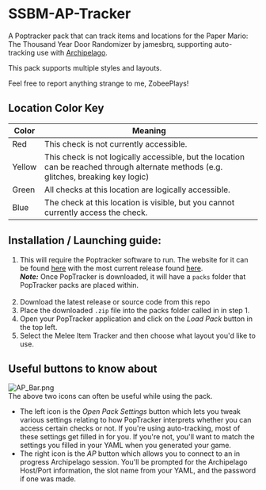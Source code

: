 # SSBM-AP-Tracker
A Poptracker pack that can track items and locations for the Paper Mario: The Thousand Year Door Randomizer by jamesbrq, supporting auto-tracking use with [Archipelago](https://archipelago.gg/).

This pack supports multiple styles and layouts.

Feel free to report anything strange to me, ZobeePlays!

## Location Color Key

| Color  | Meaning                                                                                                                               |
|--------|---------------------------------------------------------------------------------------------------------------------------------------|
| Red    | This check is not currently accessible.                                                                                               |
| Yellow | This check is not logically accessible, but the location can be reached through alternate methods (e.g. glitches, breaking key logic) |
| Green  | All checks at this location are logically accessible.                                                                                 |
| Blue   | The check at this location is visible, but you cannot currently access the check.                                                     |

## Installation / Launching guide:
1. This will require the Poptracker software to run. The website for it can be found  [here](https://poptracker.github.io/) with the most current release found [here](https://github.com/black-sliver/PopTracker/releases). <br>
***Note:*** Once PopTracker is downloaded, it will have a `packs` folder that PopTracker packs are placed within. <br> <br>
2. Download the latest release or source code from this repo
3. Place the downloaded `.zip` file into the packs folder called in in step 1.
4. Open your PopTracker application and click on the *Load Pack* button in the top left.
5. Select the Melee Item Tracker and then choose what layout you'd like to use.


## Useful buttons to know about

![AP_Bar.png](images/AP_Bar.png)<br>
The above two icons can often be useful while using the pack.
- The left icon is the *Open Pack Settings* button which lets you tweak various settings relating to how PopTracker interprets whether you can access certain checks or not. If you're using auto-tracking, most of these settings get filled in for you. If you're not, you'll want to match the settings you filled in your YAML when you generated your game.
- The right icon is the *AP* button which allows you to connect to an in progress Archipelago session. You'll be prompted for the Archipelago Host/Port information, the slot name from your YAML, and the password if one was made.
